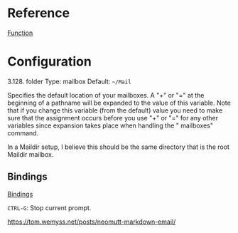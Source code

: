 # Reference

[Function](https://neomutt.org/guide/reference#4-%C2%A0functions)


# Configuration

3.128. folder
Type: mailbox
Default: `~/Mail`

Specifies the default location of your mailboxes.
A "+" or "=" at the beginning of a pathname will be expanded to the value of this variable.
Note that if you change this variable (from the default) value you need to make sure that the assignment occurs before you use "+" or "=" for any other variables since expansion takes place when handling the " mailboxes" command.

In a Maildir setup, I believe this should be the same directory that is the root Maildir mailbox.


## Bindings

[Bindings](https://neomutt.org/guide/configuration.html#bind)

`CTRL-G`: Stop current prompt.

<https://tom.wemyss.net/posts/neomutt-markdown-email/>
